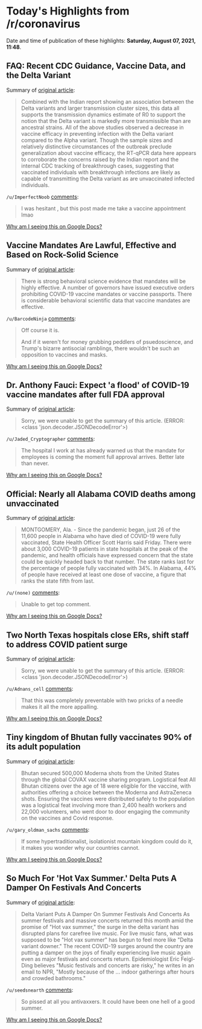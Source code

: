 # Today's Highlights from /r/coronavirus

Date and time of publication of these highlights: **Saturday, August 07, 2021, 11:48**.

## FAQ: Recent CDC Guidance, Vaccine Data, and the Delta Variant

Summary of [original article](https://www.reddit.com/r/Coronavirus/comments/owyf0w/faq_recent_cdc_guidance_vaccine_data_and_the/):

> Combined with the Indian report showing an association between the Delta variants and larger transmission cluster sizes, this data all supports the transmission dynamics estimate of R0 to support the notion that the Delta variant is markedly more transmissible than are ancestral strains. All of the above studies observed a decrease in vaccine efficacy in preventing infection with the Delta variant compared to the Alpha variant. Though the sample sizes and relatively distinctive circumstances of the outbreak preclude generalization about vaccine efficacy, the RT-qPCR data here appears to corroborate the concerns raised by the Indian report and the internal CDC tracking of breakthrough cases, suggesting that vaccinated individuals with breakthrough infections are likely as capable of transmitting the Delta variant as are unvaccinated infected individuals.

`/u/ImperfectNoob` [comments](https://www.reddit.com/r/Coronavirus/comments/owyf0w/faq_recent_cdc_guidance_vaccine_data_and_the/):

> I was hesitant , but this post made me take a vaccine appointment lmao

[Why am I seeing this on Google Docs?](https://docs.google.com/document/d/1Dc6We63vOXIZsc0op-Bt4abqkYjXzOigalQqFxmvvbM/edit?usp=sharing)

## Vaccine Mandates Are Lawful, Effective and Based on Rock-Solid Science

Summary of [original article](https://www.scientificamerican.com/article/vaccine-mandates-are-lawful-effective-and-based-on-rock-solid-science/#):

> There is strong behavioral science evidence that mandates will be highly effective. A number of governors have issued executive orders prohibiting COVID-19 vaccine mandates or vaccine passports. There is considerable behavioral scientific data that vaccine mandates are effective.

`/u/BarcodeNinja` [comments](https://www.reddit.com/r/Coronavirus/comments/ozr842/vaccine_mandates_are_lawful_effective_and_based/):

> Off course it is.
> 
> And if it weren't for money grubbing peddlers of psuedoscience, and Trump's bizarre antisocial ramblings, there wouldn't be such an opposition to vaccines and masks.

[Why am I seeing this on Google Docs?](https://docs.google.com/document/d/1Dc6We63vOXIZsc0op-Bt4abqkYjXzOigalQqFxmvvbM/edit?usp=sharing)

## Dr. Anthony Fauci: Expect 'a flood' of COVID-19 vaccine mandates after full FDA approval

Summary of [original article](https://www.usatoday.com/story/news/health/2021/08/06/anthony-fauci-covid-vaccine-mandates-fda-full-approval/5513121001/):

> Sorry, we were unable to get the summary of this article. (ERROR: <class 'json.decoder.JSONDecodeError'>)

`/u/Jaded_Cryptographer` [comments](https://www.reddit.com/r/Coronavirus/comments/ozktsu/dr_anthony_fauci_expect_a_flood_of_covid19/):

> The hospital I work at has already warned us that the mandate for employees is coming the moment full approval arrives. Better late than never.

[Why am I seeing this on Google Docs?](https://docs.google.com/document/d/1Dc6We63vOXIZsc0op-Bt4abqkYjXzOigalQqFxmvvbM/edit?usp=sharing)

## Official: Nearly all Alabama COVID deaths among unvaccinated

Summary of [original article](https://apnews.com/article/health-coronavirus-pandemic-32617c0cb852301b4bfed849e207baad):

> MONTGOMERY, Ala. - Since the pandemic began, just 26 of the 11,600 people in Alabama who have died of COVID-19 were fully vaccinated, State Health Officer Scott Harris said Friday. There were about 3,000 COVID-19 patients in state hospitals at the peak of the pandemic, and health officials have expressed concern that the state could be quickly headed back to that number. The state ranks last for the percentage of people fully vaccinated with 34%. In Alabama, 44% of people have received at least one dose of vaccine, a figure that ranks the state fifth from last.

`/u/(none)` [comments](https://www.reddit.com/r/Coronavirus/comments/ozszoe/official_nearly_all_alabama_covid_deaths_among/):

> Unable to get top comment.

[Why am I seeing this on Google Docs?](https://docs.google.com/document/d/1Dc6We63vOXIZsc0op-Bt4abqkYjXzOigalQqFxmvvbM/edit?usp=sharing)

## Two North Texas hospitals close ERs, shift staff to address COVID patient surge

Summary of [original article](https://www.wfaa.com/article/news/health/coronavirus/some-north-texas-hospitals-close-ers-shift-staff-to-address-covid-19-patient-surge/287-3692c51d-00b1-4825-8fb3-343e239ef56e):

> Sorry, we were unable to get the summary of this article. (ERROR: <class 'json.decoder.JSONDecodeError'>)

`/u/Adnans_cell` [comments](https://www.reddit.com/r/Coronavirus/comments/ozqhe6/two_north_texas_hospitals_close_ers_shift_staff/):

> That this was completely preventable with two pricks of a needle makes it all the more appalling.

[Why am I seeing this on Google Docs?](https://docs.google.com/document/d/1Dc6We63vOXIZsc0op-Bt4abqkYjXzOigalQqFxmvvbM/edit?usp=sharing)

## Tiny kingdom of Bhutan fully vaccinates 90% of its adult population

Summary of [original article](https://www.cnn.com/2021/07/28/asia/bhutan-covid-vaccine-rollout-intl-hnk/index.html):

> Bhutan secured 500,000 Moderna shots from the United States through the global COVAX vaccine sharing program. Logistical feat All Bhutan citizens over the age of 18 were eligible for the vaccine, with authorities offering a choice between the Moderna and AstraZeneca shots. Ensuring the vaccines were distributed safely to the population was a logistical feat involving more than 2,400 health workers and 22,000 volunteers, who went door to door engaging the community on the vaccines and Covid response.

`/u/gary_oldman_sachs` [comments](https://www.reddit.com/r/Coronavirus/comments/oztx1l/tiny_kingdom_of_bhutan_fully_vaccinates_90_of_its/):

> If some hypertraditionalist, isolationist mountain kingdom could do it, it makes you wonder why our countries cannot.

[Why am I seeing this on Google Docs?](https://docs.google.com/document/d/1Dc6We63vOXIZsc0op-Bt4abqkYjXzOigalQqFxmvvbM/edit?usp=sharing)

## So Much For 'Hot Vax Summer.' Delta Puts A Damper On Festivals And Concerts

Summary of [original article](https://www.npr.org/2021/08/06/1025203349/covid-19-delta-lollapalooza-music-concert-festival):

> Delta Variant Puts A Damper On Summer Festivals And Concerts As summer festivals and massive concerts returned this month amid the promise of "Hot vax summer," the surge in the delta variant has disrupted plans for carefree live music. For live music fans, what was supposed to be "Hot vax summer" has begun to feel more like "Delta variant downer." The recent COVID-19 surges around the country are putting a damper on the joys of finally experiencing live music again even as major festivals and concerts return. Epidemiologist Eric Feigl-Ding believes "Music festivals and concerts are risky," he writes in an email to NPR, "Mostly because of the ... indoor gatherings after hours and crowded bathrooms."

`/u/seedsnearth` [comments](https://www.reddit.com/r/Coronavirus/comments/ozrbby/so_much_for_hot_vax_summer_delta_puts_a_damper_on/):

> So pissed at all you antivaxxers. It could have been one hell of a good summer.

[Why am I seeing this on Google Docs?](https://docs.google.com/document/d/1Dc6We63vOXIZsc0op-Bt4abqkYjXzOigalQqFxmvvbM/edit?usp=sharing)


